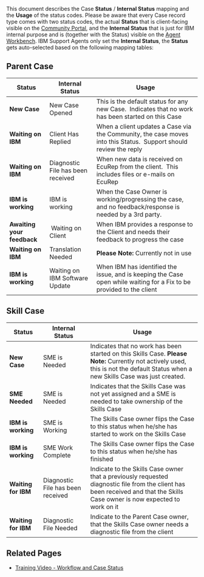 
This document describes the Case **Status** / **Internal Status** mapping and the **Usage** of the status codes. Please be aware that every Case record type comes with two status codes, the actual **Status** that is client-facing visible on the <a href="/dba-support/DBA-Education/#/DBA-Education/uis/portal">Community Portal</a>, and the **Internal Status** that is just for IBM internal purpose and is (together with the Status) visible on the <a href="/dba-support/DBA-Education/#/DBA-Education/uis/workbench">Agent Workbench</a>. IBM Support Agents only set the **Internal Status**, the **Status** gets auto-selected based on the following mapping tables:

## Parent Case

Status | Internal Status | Usage
-----|-----|-----
**New Case** | New Case Opened | This is the default status for any new Case.  Indicates that no work has been started on this Case
**Waiting on IBM** | Client Has Replied | When a client updates a Case via the Community, the case moves into this Status.  Support should review the reply
**Waiting on IBM** | Diagnostic File has been received | When new data is received on EcuRep from the client.  This includes files or e-mails on EcuRep
**IBM is working** | IBM is working | When the Case Owner is working/progressing the case, and no feedback/response is needed by a 3rd party.
**Awaiting your feedback** | Waiting on Client | When IBM provides a response to the Client and needs their feedback to progress the case
**Waiting on IBM** | Translation Needed | **Please Note:** Currently not in use
**IBM is working** | Waiting on IBM Software Update | When IBM has identified the issue, and is keeping the Case open while waiting for a Fix to be provided to the client

## Skill Case

Status | Internal Status | Usage 
-----|-----|-----
**New Case** | SME is Needed | Indicates that no work has been started on this Skills Case. **Please Note:** Currently not actively used, this is not the default Status when a new Skills Case was just created.
**SME Needed** | SME is Needed | Indicates that the Skills Case was not yet assigned and a SME is needed to take ownership of the Skills Case
**IBM is working** | SME is Working | The Skills Case owner flips the Case to this status when he/she has started to work on the Skills Case
**IBM is working** | SME Work Complete | The Skills Case owner flips the Case to this status when he/she has finished 
**Waiting for IBM** | Diagnostic File has been received | Indicate to the Skills Case owner that a previously requested diagnostic file from the client has been received and that the Skills Case owner is now expected to work on it 
**Waiting for IBM**  | Diagnostic File Needed | Indicate to the Parent Case owner, that the Skills Case owner needs a diagnostic file from the client

## Related Pages
* <a href="https://mediacenter.ibm.com/media/Salesforce+-+Workflows+and+Case+Status/1_jy6ww620" target="_blank">Training Video - Workflow and Case Status</a>


